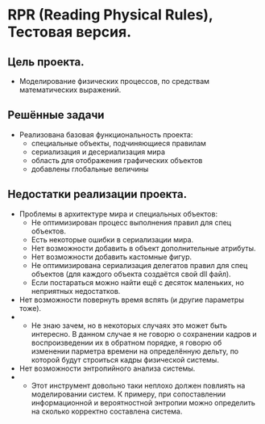 # RPR (Reading Physical Rules), Тестовая версия.
## Цель проекта.
- Моделирование физических процессов, по средствам математических выражений.
## Решённые задачи
- Реализована базовая функциональность проекта:
  - специальные объекты, подчиняющиеся правилам
  - сериализация и десериализация мира
  - область для отображения графических объектов
  - добавлены глобальные величины
## Недостатки реализации проекта.
- Проблемы в архитектуре мира и специальных объектов:
  - Не оптимизирован процесс выполнения правил для спец объектов.
  - Есть некоторые ошибки в сериализации мира.
  - Нет возможности добавить в объект дополнительные атрибуты.
  - Нет возможности добавить кастомные фигур.
  - Не оптимизирована сериализация делегатов правил для спец объектов (для каждого объекта создаётся свой dll файл).
  - Если постараться можно найти ещё с десяток маленьких, но неприятных недостатков.
- Нет возможности повернуть время вспять (и другие параметры тоже).
- - Не знаю зачем, но в некоторых случаях это может быть интересно. В данном случае я не говорю о сохранении кадров и воспроизведении их в обратном порядке, я говорю об изменении парметра времени на определённую дельту, по которой будут строиться кадры физической системы.
- Нет возможности энтропийного анализа системы.
- -  Этот инструмент довольно таки неплохо должен повлиять на моделировании систем. К примеру, при сопоставлении информационной и вероятностной энтропии можно определить на сколько корректно составлена система.
